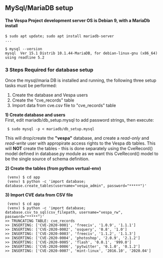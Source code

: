 ## MySql/MariaDB setup

#### The Vespa Project development server OS is Debian 9, with a MariaDb install
```
$ sudo apt update; sudo apt install mariadb-server
...

$ mysql --version
mysql  Ver 15.1 Distrib 10.1.44-MariaDB, for debian-linux-gnu (x86_64) using readline 5.2
```

### 3 Steps Required for database setup
Once the mysql/maria DB is installed and running, the following three setup tasks must be performed:
 1) Create the database and Vespa users
 2) Create the "cve_records" table
 3) Import data from cve.csv file to "cve_records" table

**1) Create database and users**   
First, edit mariadb/db_setup.mysql to add password strings, then execute:
```
 $ sudo mysql -p < mariadb/db_setup.mysql
```
This will drop/create the **"vespa"** database, and create a *read-only* and *read-write* user with appropirate access rights to the Vespa db tables. This will **NOT** create the tables - this is done separately using the CveRecord() model defined in database.py module as we want this CveRecord() model to be the single source of schema definition.

**2) Create the tables (from python vertual-env)**
```
 (venv) $ cd app
 (venv) $ python -c 'import database; database.create_tables(username="vespa_admin", password="*****")'
```

**3) Import CVE data from CSV file**
```
 (venv) $ cd app
 (venv) $ python -c 'import database; database.csv_to_sql(csv_filepath, username="vespa_rw", password="*****")'
>> TRUNCATING TABLE: cve_records
>> INSERTING: ['CVE-2020-0001', 'freeciv', '1.0.9', '1.1.1']
>> INSERTING: ['CVE-2020-0002', 'osquery', '0.8', '1.0']
>> INSERTING: ['CVE-2020-0003', 'freeciv', '1.1.2', '1.1.3']
>> INSERTING: ['CVE-2020-0004', 'photoshop', '2.0.9', '2.1.2']
>> INSERTING: ['CVE-2020-0005', 'flash', '0.0.1', '999.0']
>> INSERTING: ['CVE-2020-0006', 'pytwitter', '0.1.0', '0.1.2']
>> INSERTING: ['CVE-2020-0007', 'mint-linux', '2016.10', '2020.04']
```

